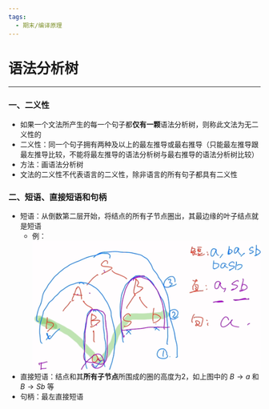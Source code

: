 ```yaml
---
tags:
  - 期末/编译原理
---
```


# 语法分析树

---

### 一、二义性

- 如果一个文法所产生的每一个句子都**仅有一颗**语法分析树，则称此文法为无二义性的
- 二义性：同一个句子拥有两种及以上的最左推导或最右推导（只能最左推导跟最左推导比较，不能将最左推导的语法分析树与最右推导的语法分析树比较）
- 方法：画语法分析树
- 文法的二义性不代表语言的二义性，除非语言的所有句子都具有二义性
### 二、短语、直接短语和句柄

- 短语：从倒数第二层开始，将结点的所有子节点圈出，其最边缘的叶子结点就是短语
	- 例：![](assets/Pasted%20image%2020241220163943.png)
- 直接短语：结点和其**所有子节点**所围成的圈的高度为2，如上图中的 $B\rightarrow a$ 和$B\rightarrow Sb$ 等
- 句柄：最左直接短语